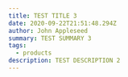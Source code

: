 ```yaml
---
title: TEST TITLE 3
date: 2020-09-22T21:51:48.294Z
author: John Appleseed
summary: TEST SUMMARY 3
tags:
  - products
description: TEST DESCRIPTION 2
---
```

